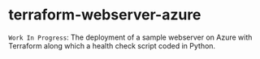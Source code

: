 # terraform-webserver-azure
`Work In Progress`: The deployment of a sample webserver on Azure with Terraform along which a health check script coded in Python.
